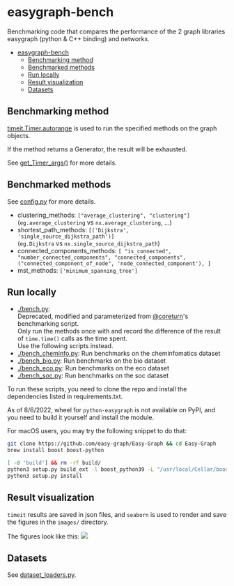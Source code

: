 # easygraph-bench

Benchmarking code that compares the performance of the 2 graph libraries easygraph (python & C++ binding) and networkx.

- [easygraph-bench](#easygraph-bench)
  - [Benchmarking method](#benchmarking-method)
  - [Benchmarked methods](#benchmarked-methods)
  - [Run locally](#run-locally)
  - [Result visualization](#result-visualization)
  - [Datasets](#datasets)

## Benchmarking method

[timeit.Timer.autorange](https://docs.python.org/3.10/library/timeit.html#timeit.Timer.autorange) is used to run the specified methods on the graph objects.

If the method returns a Generator, the result will be exhausted.

See [get_Timer_args()](https://github.com/tddschn/easygraph-bench/blob/69cc89889e39386f495b7fa07be3116443cc9356/utils.py#L191) for more details.
 
## Benchmarked methods

See [config.py](./config.py) for more details.

- clustering_methods: `["average_clustering", "clustering"]`  
    (`eg.average_clustering` vs `nx.average_clustering`, ...)
- shortest_path_methods: `[('Dijkstra', 'single_source_dijkstra_path')]`  
    (`eg.Dijkstra` vs `nx.single_source_dijkstra_path`)
- connected_components_methods: `[ "is_connected", "number_connected_components", "connected_components", ("connected_component_of_node", 'node_connected_component'), ]`
- mst_methods: `['minimum_spanning_tree']`

## Run locally
- [./bench.py](./bench.py):  
   Deprecated, modified and parameterized from [@coreturn](https://github.com/coreturn)'s benchmarking script.  
   Only run the methods once with and record the difference of the result of `time.time()` calls as the time spent.  
   Use the following scripts instead.
- [./bench_cheminfo.py](./bench_cheminfo.py): Run benchmarks on the cheminfomatics dataset
- [./bench_bio.py](./bench_bio.py): Run benchmarks on the bio dataset
- [./bench_eco.py](./bench_eco.py): Run benchmarks on the eco dataset
- [./bench_soc.py](./bench_soc.py): Run benchmarks on the soc dataset

To run these scripts, you need to clone the repo and install the dependencies listed in requirements.txt.

As of 8/6/2022, wheel for `python-easygraph` is not available on PyPI, and you need to build it yourself and install the module.

For macOS users, you may try the following snippet to do that:

```bash
git clone https://github.com/easy-graph/Easy-Graph && cd Easy-Graph
brew install boost boost-python

[ -d 'build'] && rm -rf build/
python3 setup.py build_ext -l boost_python39 -L "/usr/local/Cellar/boost-python3/1.79.0/lib" -I "/usr/local/Cellar/boost/1.79.0/include"
python3 setup.py install
```

## Result visualization

`timeit` results are saved in json files, and `seaborn` is used to render and save the figures in the `images/` directory.

The figures look like this:
![](images-public/cheminfomatics/average_clustering.png)


## Datasets

See [dataset_loaders.py](./dataset_loaders.py).